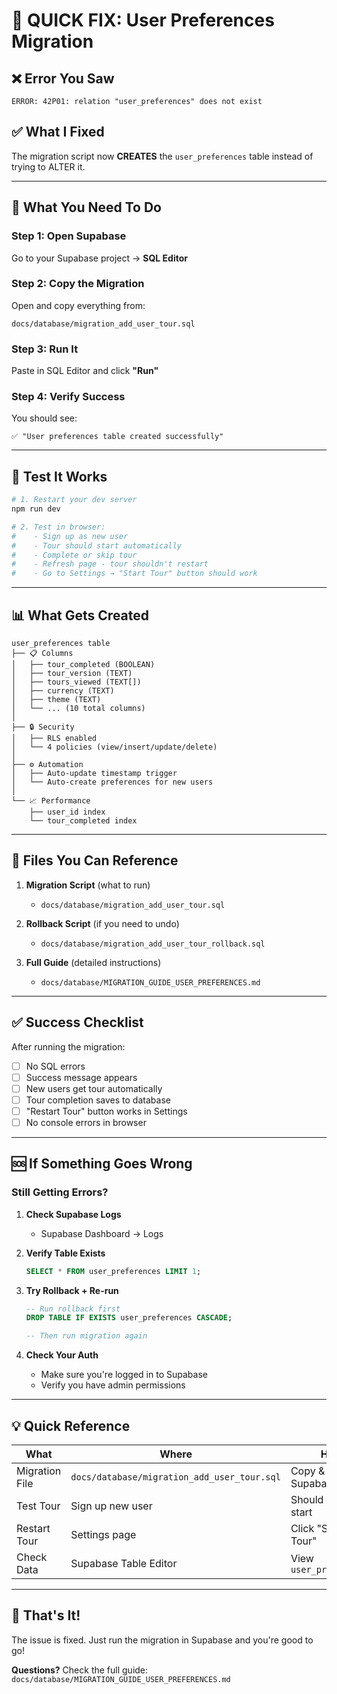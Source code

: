 # 🚀 QUICK FIX: User Preferences Migration

## ❌ Error You Saw
```
ERROR: 42P01: relation "user_preferences" does not exist
```

## ✅ What I Fixed
The migration script now **CREATES** the `user_preferences` table instead of trying to ALTER it.

---

## 🎯 What You Need To Do

### Step 1: Open Supabase
Go to your Supabase project → **SQL Editor**

### Step 2: Copy the Migration
Open and copy everything from:
```
docs/database/migration_add_user_tour.sql
```

### Step 3: Run It
Paste in SQL Editor and click **"Run"**

### Step 4: Verify Success
You should see:
```
✅ "User preferences table created successfully"
```

---

## 🧪 Test It Works

```bash
# 1. Restart your dev server
npm run dev

# 2. Test in browser:
#    - Sign up as new user
#    - Tour should start automatically
#    - Complete or skip tour
#    - Refresh page - tour shouldn't restart
#    - Go to Settings → "Start Tour" button should work
```

---

## 📊 What Gets Created

```
user_preferences table
├── 📋 Columns
│   ├── tour_completed (BOOLEAN)
│   ├── tour_version (TEXT)
│   ├── tours_viewed (TEXT[])
│   ├── currency (TEXT)
│   ├── theme (TEXT)
│   └── ... (10 total columns)
│
├── 🔒 Security
│   ├── RLS enabled
│   └── 4 policies (view/insert/update/delete)
│
├── ⚙️ Automation
│   ├── Auto-update timestamp trigger
│   └── Auto-create preferences for new users
│
└── 📈 Performance
    ├── user_id index
    └── tour_completed index
```

---

## 📁 Files You Can Reference

1. **Migration Script** (what to run)
   - `docs/database/migration_add_user_tour.sql`

2. **Rollback Script** (if you need to undo)
   - `docs/database/migration_add_user_tour_rollback.sql`

3. **Full Guide** (detailed instructions)
   - `docs/database/MIGRATION_GUIDE_USER_PREFERENCES.md`

---

## ✅ Success Checklist

After running the migration:

- [ ] No SQL errors
- [ ] Success message appears
- [ ] New users get tour automatically
- [ ] Tour completion saves to database
- [ ] "Restart Tour" button works in Settings
- [ ] No console errors in browser

---

## 🆘 If Something Goes Wrong

### Still Getting Errors?

1. **Check Supabase Logs**
   - Supabase Dashboard → Logs
   
2. **Verify Table Exists**
   ```sql
   SELECT * FROM user_preferences LIMIT 1;
   ```

3. **Try Rollback + Re-run**
   ```sql
   -- Run rollback first
   DROP TABLE IF EXISTS user_preferences CASCADE;
   
   -- Then run migration again
   ```

4. **Check Your Auth**
   - Make sure you're logged in to Supabase
   - Verify you have admin permissions

---

## 💡 Quick Reference

| What | Where | How |
|------|-------|-----|
| Migration File | `docs/database/migration_add_user_tour.sql` | Copy & paste in Supabase |
| Test Tour | Sign up new user | Should auto-start |
| Restart Tour | Settings page | Click "Start Tour" |
| Check Data | Supabase Table Editor | View `user_preferences` |

---

## 🎉 That's It!

The issue is fixed. Just run the migration in Supabase and you're good to go!

**Questions?** Check the full guide: `docs/database/MIGRATION_GUIDE_USER_PREFERENCES.md`
